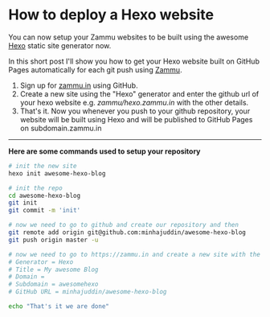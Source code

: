 # How to deploy a Hexo website

You can now setup your Zammu websites to be built using the awesome [Hexo](https://hexo.io) static site generator now.

In this short post I'll show you how to get your Hexo website built on GitHub Pages automatically for each git push using [Zammu](https://zammu.in).

 1. Sign up for [zammu.in](https://zammu.in) using GitHub.
 2. Create a new site using the "Hexo" generator and enter the github url of your hexo website e.g. *zammu/hexo.zammu.in* with the other details.
 3. That's it. Now you whenever you push to your github repository, your website will be built using Hexo and will be published to GitHub Pages on subdomain.zammu.in

- - -

**Here are some commands used to setup your repository**

~~~bash
# init the new site
hexo init awesome-hexo-blog

# init the repo
cd awesome-hexo-blog
git init
git commit -m 'init'

# now we need to go to github and create our repository and then
git remote add origin git@github.com:minhajuddin/awesome-hexo-blog
git push origin master -u

# now we need to go to https://zammu.in and create a new site with the following  info
# Generator = Hexo
# Title = My awesome Blog
# Domain =
# Subdomain = awesomehexo
# GitHub URL = minhajuddin/awesome-hexo-blog

echo "That's it we are done"
~~~

